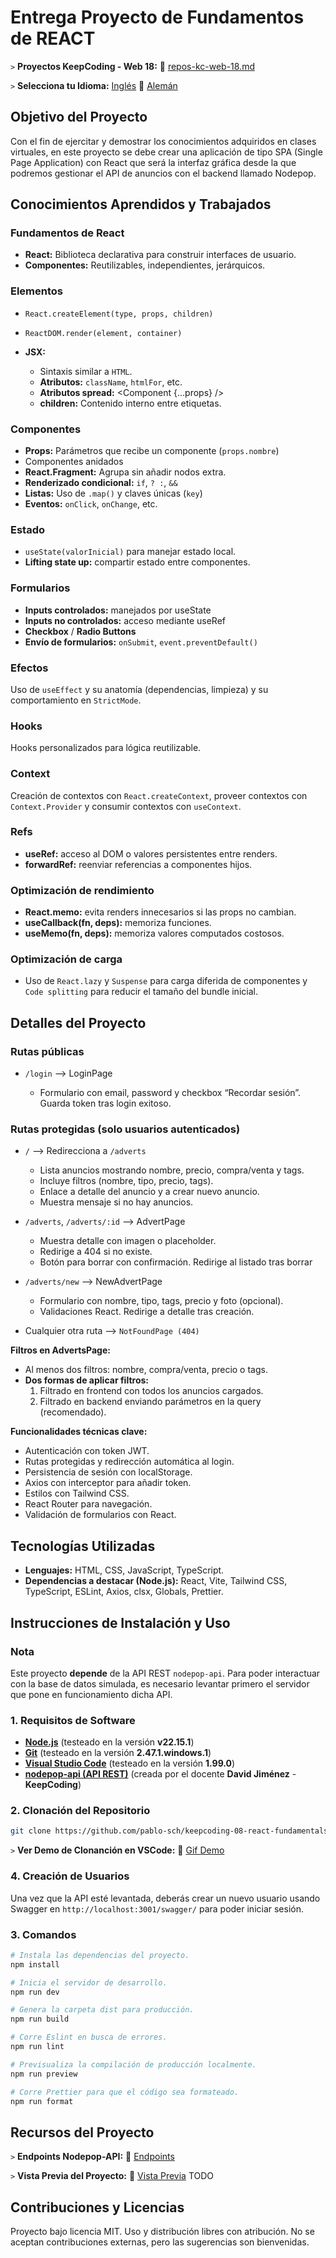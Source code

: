 # Entrega Proyecto de Fundamentos de REACT

`>` **Proyectos KeepCoding - Web 18:** 📁 [repos-kc-web-18.md](https://github.com/pablo-sch/pablo-sch/blob/main/docs/repos-kc-web-18.md)

`>` **Selecciona tu Idioma:** [Inglés](README.md) 🔄 [Alemán](README.de.md)

<!-- ------------------------------------------------------------------------------------------- -->

## Objetivo del Proyecto

Con el fin de ejercitar y demostrar los conocimientos adquiridos en clases virtuales, en este proyecto se debe crear una aplicación de tipo SPA (Single Page Application) con React que será la interfaz gráfica desde la que podremos gestionar el API de anuncios con el backend llamado Nodepop.

<!-- ------------------------------------------------------------------------------------------- -->

## Conocimientos Aprendidos y Trabajados

### Fundamentos de React

- **React:** Biblioteca declarativa para construir interfaces de usuario.
- **Componentes:** Reutilizables, independientes, jerárquicos.

### Elementos

- `React.createElement(type, props, children)`
- `ReactDOM.render(element, container)`
- **JSX:**

  - Sintaxis similar a `HTML`.
  - **Atributos:** `className`, `htmlFor`, etc.
  - **Atributos spread:** <Component {...props} />
  - **children:** Contenido interno entre etiquetas.

### Componentes

- **Props:** Parámetros que recibe un componente (`props.nombre`)
- Componentes anidados
- **React.Fragment:** Agrupa sin añadir nodos extra.
- **Renderizado condicional:** `if`, `? :`, `&&`
- **Listas:** Uso de `.map()` y claves únicas (`key`)
- **Eventos:** `onClick`, `onChange`, etc.

### Estado

- `useState(valorInicial)` para manejar estado local.
- **Lifting state up:** compartir estado entre componentes.

### Formularios

- **Inputs controlados:** manejados por useState
- **Inputs no controlados:** acceso mediante useRef
- **Checkbox** / **Radio Buttons**
- **Envío de formularios:** `onSubmit`, `event.preventDefault()`

### Efectos

Uso de `useEffect` y su anatomía (dependencias, limpieza) y su comportamiento en `StrictMode`.

### Hooks

Hooks personalizados para lógica reutilizable.

### Context

Creación de contextos con `React.createContext`, proveer contextos con `Context.Provider` y consumir contextos con `useContext`.

### Refs

- **useRef:** acceso al DOM o valores persistentes entre renders.
- **forwardRef:** reenviar referencias a componentes hijos.

### Optimización de rendimiento

- **React.memo:** evita renders innecesarios si las props no cambian.
- **useCallback(fn, deps):** memoriza funciones.
- **useMemo(fn, deps):** memoriza valores computados costosos.

### Optimización de carga

- Uso de `React.lazy` y `Suspense` para carga diferida de componentes y `Code splitting` para reducir el tamaño del bundle inicial.

<!-- ------------------------------------------------------------------------------------------- -->

## Detalles del Proyecto

### Rutas públicas

- `/login` —> LoginPage

  - Formulario con email, password y checkbox “Recordar sesión”. Guarda token tras login exitoso.

### Rutas protegidas (solo usuarios autenticados)

- `/` —> Redirecciona a `/adverts`

  - Lista anuncios mostrando nombre, precio, compra/venta y tags.
  - Incluye filtros (nombre, tipo, precio, tags).
  - Enlace a detalle del anuncio y a crear nuevo anuncio.
  - Muestra mensaje si no hay anuncios.

- `/adverts`, `/adverts/:id` —> AdvertPage

  - Muestra detalle con imagen o placeholder.
  - Redirige a 404 si no existe.
  - Botón para borrar con confirmación. Redirige al listado tras borrar

- `/adverts/new` —> NewAdvertPage

  - Formulario con nombre, tipo, tags, precio y foto (opcional).
  - Validaciones React. Redirige a detalle tras creación.

- Cualquier otra ruta —> `NotFoundPage (404)`

**Filtros en AdvertsPage:**

- Al menos dos filtros: nombre, compra/venta, precio o tags.
- **Dos formas de aplicar filtros:**
  1. Filtrado en frontend con todos los anuncios cargados.
  2. Filtrado en backend enviando parámetros en la query (recomendado).

**Funcionalidades técnicas clave:**

- Autenticación con token JWT.
- Rutas protegidas y redirección automática al login.
- Persistencia de sesión con localStorage.
- Axios con interceptor para añadir token.
- Estilos con Tailwind CSS.
- React Router para navegación.
- Validación de formularios con React.

<!-- ------------------------------------------------------------------------------------------- -->

## Tecnologías Utilizadas

- **Lenguajes:** HTML, CSS, JavaScript, TypeScript.
- **Dependencias a destacar (Node.js):** React, Vite, Tailwind CSS, TypeScript, ESLint, Axios, clsx, Globals, Prettier.

<!-- ------------------------------------------------------------------------------------------- -->

## Instrucciones de Instalación y Uso

### Nota

Este proyecto **depende** de la API REST `nodepop-api`. Para poder interactuar con la base de datos simulada, es necesario levantar primero el servidor que pone en funcionamiento dicha API.

### 1. Requisitos de Software

- **[Node.js](https://nodejs.org/en/download/)** (testeado en la versión **v22.15.1**)
- **[Git](https://git-scm.com/downloads)** (testeado en la versión **2.47.1.windows.1**)
- **[Visual Studio Code](https://code.visualstudio.com/)** (testeado en la versión **1.99.0**)
- **[nodepop-api (API REST)](https://github.com/davidjj76/nodepop-api)** (creada por el docente **David Jiménez** - **KeepCoding**)

### 2. Clonación del Repositorio

```bash
git clone https://github.com/pablo-sch/keepcoding-08-react-fundamentals.git
```

`>` **Ver Demo de Clonanción en VSCode:** 🎥 [Gif Demo](https://github.com/pablo-sch/pablo-sch/blob/main/etc/clone-tutorial.gif)

### 4. Creación de Usuarios

Una vez que la API esté levantada, deberás crear un nuevo usuario usando Swagger en `http://localhost:3001/swagger/` para poder iniciar sesión.

### 3. Comandos

```sh
# Instala las dependencias del proyecto.
npm install

# Inicia el servidor de desarrollo.
npm run dev

# Genera la carpeta dist para producción.
npm run build

# Corre Eslint en busca de errores.
npm run lint

# Previsualiza la compilación de producción localmente.
npm run preview

# Corre Prettier para que el código sea formateado.
npm run format
```

<!-- ------------------------------------------------------------------------------------------- -->

## Recursos del Proyecto

`>` **Endpoints Nodepop-API:** 📄 [Endpoints](api-doc.md)

`>` **Vista Previa del Proyecto:** 👀 [Vista Previa](preview.md) TODO

<!-- ------------------------------------------------------------------------------------------- -->

## Contribuciones y Licencias

Proyecto bajo licencia MIT. Uso y distribución libres con atribución. No se aceptan contribuciones externas, pero las sugerencias son bienvenidas.
